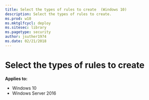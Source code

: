 ```yaml
---
title: Select the types of rules to create  (Windows 10)
description: Select the types of rules to create. 
ms.prod: w10
ms.mktglfcycl: deploy
ms.sitesec: library
ms.pagetype: security
author: jsuther1974
ms.date: 02/21/2018
---
```


# Select the types of rules to create 

**Applies to:**

-   Windows 10
-   Windows Server 2016

